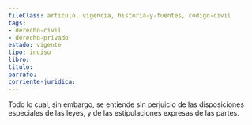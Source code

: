 ```yaml
---
fileClass: articulo, vigencia, historia-y-fuentes, codigo-civil
tags:
- derecho-civil
- derecho-privado
estado: vigente
tipo: inciso
libro:
titulo:
parrafo:
corriente-juridica:
---
```

Todo lo cual, sin embargo, se entiende sin perjuicio de las disposiciones especiales de las leyes, y de las estipulaciones expresas de las partes.